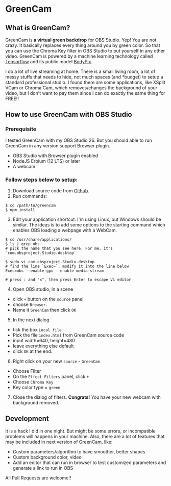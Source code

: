 # GreenCam

## What is GreenCam?

GreenCam is **a virtual green backdrop** for OBS Studio. Yep! You are not crazy. It basically replaces every thing around you by green color. So that you can use the Chroma Key filter in OBS Studio to put yourself in any other video. GreenCam is powered by a machine learning technology called [Tensorflow](https://github.com/tensorflow/tfjs) and its public model [BodyPix](https://github.com/tensorflow/tfjs-models/tree/master/body-pix).

I do a lot of live streaming at home. There is a small living room, a lot of messy stuffs that needs to hide, not much spaces (and *budget) to setup a standard professional studio. I found there are some applications, like XSplit VCam or Chroma Cam, which removes/changes the background of your video, but I don't want to pay them since I can do exactly the same thing for FREE!!

## How to use GreenCam with OBS Studio

### Prerequisite
I tested GreenCam with my OBS Studio 26. But you should able to run GreenCam in any version support Browser plugin.

- OBS Studio with Browser plugin enabled
- NodeJS Erbium (12 LTS) or later
- A webcam

### Follow steps below to setup:

1. Download source code from [Github](https://github.com/nhtua/greencam).
2. Run commands:
  ```
  $ cd /path/to/greencam
  $ npm install
  ```
3. Edit your application shortcut. I'm using Linux, but Windows should be similar. The ideas is to add some options to the starting command which enables OBS loading a webpage with a WebCam.
  ```
  $ cd /usr/share/applications/
  $ ls | grep obs
  # pick the name that you see here. For me, it's `com.obsproject.Studio.desktop`

  $ sudo vi com.obsproject.Studio.desktop
  # find the line `Exec=`, modify it into the line below
  Exec=obs --enable-gpu --enable-media-stream

  # press : and "x", then press Enter to escape Vi editor
  ```
4. Open OBS studio, in a scene
 - click `+` button on the `source` panel
 - choose `Browser`.
 - Name it `GreenCam` then click `OK`
5. In the next dialog
  - tick the box `Local file`
  - Pick the file `index.html` from GreenCam source code
  - input width=640, height=480
  - leave everything else default
  - click `OK` at the end.
6. Right click on your new `source` - `GreenCam`
  - Choose Filter
  - On the `Effect Filters` panel, click `+`
  - Choose `Chroma Key`
  - Key color type = `green`
7. Close the dialog of filters. **Congrats!** You have your new webcam with background removed.

## Development
It is a hack I did in one night. But might be some errors, or incompatible problems will happens in your machine. Also, there are a lot of features that may be included in next version of GreenCam, like:
- Custom parameters/algorithm to have smoother, better shapes
- Custom background color, video
- Add an editor that can run in browser to test customized parameters and generate a link to run in OBS

All Pull Requests are welcome!!
